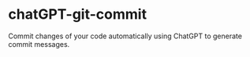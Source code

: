 # chatGPT-git-commit
Commit changes of your code automatically using ChatGPT to generate commit messages.
